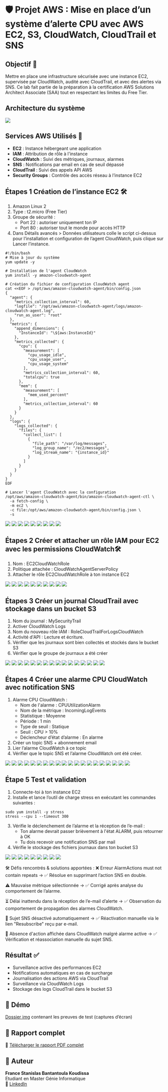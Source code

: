 # 🛡️ Projet AWS : Mise en place d’un système d’alerte CPU avec AWS EC2, S3, CloudWatch, CloudTrail et SNS 

## Objectif 🎯
Mettre en place une infrastructure sécurisée avec une instance EC2, supervisée par CloudWatch, audité avec CloudTrail, et avec des alertes via SNS. Ce lab fait partie de la préparation à la certification AWS Solutions Architect Associate (SAA) tout en respectant les limites du Free Tier.

## Architecture du système
![](img/architecture.png)

## Services AWS Utilisés 🧩
- **EC2** : Instance hébergeant une application
- **IAM** : Attribution de rôle à l'instance
- **CloudWatch** : Suivi des métriques, journaux, alarmes
- **SNS** : Notifications par email en cas de seuil dépassé
- **CloudTrail** : Suivi des appels API AWS
- **Security Groups** : Contrôle des accès réseau à l’instance EC2 

## Étapes 1 Création de l’instance EC2 🛠️
1. Amazon Linux 2
2. Type : t2.micro (Free Tier)
3. Groupe de sécurité :
   * Port 22 : autoriser uniquement ton IP
   * Port 80 : autoriser tout le monde pour accès HTTP
4. Dans Détails avancés > Données utilisateurs colle le script ci-dessus pour l’installation et configuration de l’agent CloudWatch, puis clique sur Lancer l’instance.

```
#!/bin/bash
# Mise à jour du système
yum update -y

# Installation de l'agent CloudWatch
yum install -y amazon-cloudwatch-agent

# Création du fichier de configuration CloudWatch agent
cat <<EOF > /opt/aws/amazon-cloudwatch-agent/bin/config.json
{
  "agent": {
    "metrics_collection_interval": 60,
    "logfile": "/opt/aws/amazon-cloudwatch-agent/logs/amazon-cloudwatch-agent.log",
    "run_as_user": "root"
  },
  "metrics": {
    "append_dimensions": {
      "InstanceId": "\${aws:InstanceId}"
    },
    "metrics_collected": {
      "cpu": {
        "measurement": [
          "cpu_usage_idle",
          "cpu_usage_user",
          "cpu_usage_system"
        ],
        "metrics_collection_interval": 60,
        "totalcpu": true
      },
      "mem": {
        "measurement": [
          "mem_used_percent"
        ],
        "metrics_collection_interval": 60
      }
    }
  },
  "logs": {
    "logs_collected": {
      "files": {
        "collect_list": [
          {
            "file_path": "/var/log/messages",
            "log_group_name": "/ec2/messages",
            "log_stream_name": "{instance_id}"
          }
        ]
      }
    }
  }
}
EOF

# Lancer l'agent CloudWatch avec la configuration
/opt/aws/amazon-cloudwatch-agent/bin/amazon-cloudwatch-agent-ctl \
  -a fetch-config \
  -m ec2 \
  -c file:/opt/aws/amazon-cloudwatch-agent/bin/config.json \
  -s

```

![](img/compute/create-compute1.PNG)
![](img/compute/create-compute2.PNG)
![](img/compute/create-compute3.PNG)
![](img/compute/create-compute4.PNG)
![](img/compute/create-compute5.PNG)
![](img/compute/create-compute6.PNG)
![](img/compute/create-compute7.PNG)
![](img/compute/create-compute8.PNG)
![](img/compute/create-compute9.PNG)


## Étapes 2 Créer et attacher un rôle IAM pour EC2 avec les permissions CloudWatch🛠️
1. Nom : EC2CloudWatchRole
2. Politique attachée : CloudWatchAgentServerPolicy
3. Attacher le rôle EC2CloudWatchRole à ton instance EC2

![](img/role/create-role1.PNG)
![](img/role/create-role2.PNG)
![](img/role/create-role3.PNG)
![](img/role/create-role4.PNG)
![](img/role/create-role5.PNG)
![](img/role/create-role6.PNG)
![](img/role/create-role7.PNG)
![](img/role/add-role1.PNG)
![](img/role/add-role2.PNG)
![](img/role/add-role3.PNG)


## Étapes 3 Créer un journal CloudTrail avec stockage dans un bucket S3
1. Nom du journal : MySecurityTrail
2. Activer CloudWatch Logs
3. Nom du nouveau rôle IAM : RoleCloudTrailForLogsCloudWatch
4. Activité d'API : Lecture et écriture.
5. Vérifier que les journaux sont bien collectés et stockés dans le bucket S3
6. Vérifier que le groupe de journaux a été créer 

![](img/cloudtrail/create-cloudtrail1.PNG)
![](img/cloudtrail/create-cloudtrail2.PNG)
![](img/cloudtrail/create-cloudtrail3.PNG)
![](img/cloudtrail/create-cloudtrail3a.PNG)
![](img/cloudtrail/create-cloudtrail4.PNG)
![](img/cloudtrail/create-cloudtrail5.PNG)
![](img/cloudtrail/create-cloudtrail6.PNG)
![](img/cloudtrail/create-cloudtrail7.PNG)
![](img/cloudtrail/create-cloudtrail8.PNG)
![](img/cloudtrail/create-cloudtrail9.PNG)
![](img/bucket/bucket1.PNG)
![](img/bucket/bucket2.PNG)
![](img/bucket/bucket3.PNG)
![](img/bucket/bucket4.PNG)
![](img/bucket/bucket5.PNG)
![](img/cloudwatch/groupejournaux.PNG)


## Étapes 4 Créer une alarme CPU CloudWatch avec notification SNS
1. Alarme CPU CloudWatch :
   * Nom de l'alarme : CPUUtilizationAlarm
   * Nom de la métrique : IncomingLogEvents
   * Statistique : Moyenne 
   * Période : 1 min
   * Type de seuil : Statique
   * Seuil : CPU > 10% 
   * Déclencheur d’état d’alarme : En alarme
2. Créer un topic SNS + abonnement email
3. Lier l’alarme CloudWatch à ce topic
4. Vérifier que le topic SNS et l’alarme CloudWatch ont été créer.

![](img/cloudwatch/create-alarme1.PNG)
![](img/cloudwatch/create-alarme2.PNG)
![](img/cloudwatch/create-alarme3.PNG)
![](img/cloudwatch/create-alarme4.PNG)
![](img/cloudwatch/create-alarme5.PNG)
![](img/cloudwatch/create-alarme6.PNG)
![](img/cloudwatch/create-alarme7.PNG)
![](img/cloudwatch/create-alarme10.PNG)
![](img/cloudwatch/create-alarme11.PNG)
![](img/cloudwatch/create-alarme12.PNG)
![](img/cloudwatch/create-alarme13.PNG)
![](img/cloudwatch/create-alarme14.PNG)
![](img/cloudwatch/create-alarme15.PNG)
![](img/cloudwatch/create-alarme16.PNG)
![](img/cloudwatch/create-alarme17.PNG)
![](img/cloudwatch/create-alarme18.PNG)
![](img/cloudwatch/create-alarme19.PNG)
![](img/cloudwatch/create-alarme20.PNG)
![](img/cloudwatch/topic-sns1.PNG)
![](img/cloudwatch/topic-sns2.PNG)

## Étape 5 Test et validation
1. Connecte-toi à ton instance EC2
2. Installe et lance l’outil de charge stress en exécutant les commandes suivantes :

```
sudo yum install -y stress
stress --cpu 1 --timeout 300
```
3. Vérifie le déclenchement de l’alarme et la réception de l’e-mail :
   * Ton alarme devrait passer brièvement à l'état ALARM, puis retourner à OK
   * Tu dois recevoir une notification SNS par mail
4. Vérifie le stockage des fichiers journaux dans ton bucket S3

![](img/teste/teste1.PNG)
![](img/teste/teste2.PNG)
![](img/teste/teste3.PNG)
![](img/teste/teste4.PNG)
![](img/teste/teste5.PNG)
![](img/teste/teste6.PNG)
![](img/teste/teste7.PNG)
![](img/teste/teste8.PNG)
![](img/teste/teste9.PNG)

🛠️ Défis rencontrés & solutions apportées :
❌ Erreur AlarmActions must not contain repeats → ✅ Résolue en supprimant l’action SNS en double.

⚠️ Mauvaise métrique sélectionnée → ✅ Corrigé après analyse du comportement de l’alarme.

⏳ Délai inattendu dans la réception de l’e-mail d’alerte → ✅ Observation du comportement de propagation des alarmes CloudWatch.

🔁 Sujet SNS désactivé automatiquement → ✅ Réactivation manuelle via le lien "Resubscribe" reçu par e-mail.

🤔 Absence d'action affichée dans CloudWatch malgré alarme active → ✅ Vérification et réassociation manuelle du sujet SNS.

## Résultat ✅
- Surveillance active des performances EC2
- Notifications automatiques en cas de surcharge
- Journalisation des actions AWS via CloudTrail
- Surveillance via CloudWatch Logs
- Stockage des logs CloudTrail dans le bucket S3

## 📸 Démo
[Dossier img](img) contenant les preuves de test (captures d’écran)

## 📄 Rapport complet
📄 [Télécharger le rapport PDF complet](docs/rapport-lab.pdf)

## 👤 Auteur
**France Stanislas Bantantoula Koudissa**  
Etudiant en Master Génie Informatique  
🔗 [LinkedIn](https://ci.linkedin.com/in/france-stanislas-bantantoula-koudissa-30245b254)

